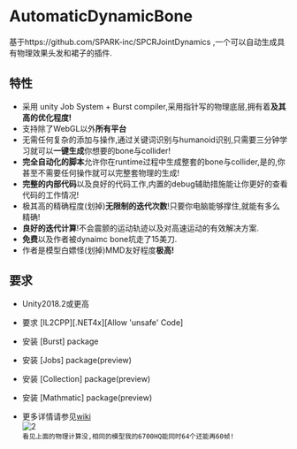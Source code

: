 # AutomaticDynamicBone
基于https://github.com/SPARK-inc/SPCRJointDynamics ,一个可以自动生成具有物理效果头发和裙子的插件.  
## 特性

- 采用 unity Job System + Burst compiler,采用指针写的物理底层,拥有着**及其高的优化程度!**
- 支持除了WebGL以外**所有平台**
- 无需任何复杂的添加与操作,通过关键词识别与humanoid识别,只需要三分钟学习就可以**一键生成**你想要的bone与collider!
- **完全自动化的脚本**允许你在runtime过程中生成整套的bone与collider,是的,你甚至不需要任何操作就可以完整套物理的生成!
- **完整的内部代码**以及良好的代码工作,内置的debug辅助措施能让你更好的查看代码的工作情况!
- 极其高的精确程度(划掉)**无限制的迭代次数**!只要你电脑能够撑住,就能有多么精确!
- **良好的迭代计算**!不会震颤的运动轨迹以及对高速运动的有效解决方案.
- **免费**以及作者被dynaimc bone坑走了15美刀.
- 作者是模型白嫖怪(划掉)MMD友好程度**极高!**

## 要求
- Unity2018.2或更高
- 要求 [IL2CPP][.NET4x][Allow 'unsafe' Code]
- 安装 [Burst] package
- 安装 [Jobs] package(preview)
- 安装 [Collection] package(preview)
- 安装 [Mathmatic] package(preview)

- 更多详情请参见[wiki](https://github.com/OneYoungMean/AutomaticDynamicBone/wiki)  
![2](https://github.com/OneYoungMean/AutomaticDynamicBone/blob/master/Manual%20GIF/A0.gif)  
`看见上面的物理计算没,相同的模型我的6700HQ能同时64个还能再60帧!`

